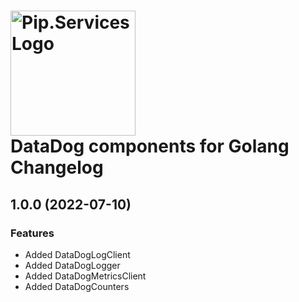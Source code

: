 # <img src="https://uploads-ssl.webflow.com/5ea5d3315186cf5ec60c3ee4/5edf1c94ce4c859f2b188094_logo.svg" alt="Pip.Services Logo" width="200"> <br/> DataDog components for Golang Changelog

## <a name="1.0.0"></a> 1.0.0 (2022-07-10) 

### Features
* Added DataDogLogClient
* Added DataDogLogger
* Added DataDogMetricsClient
* Added DataDogCounters
